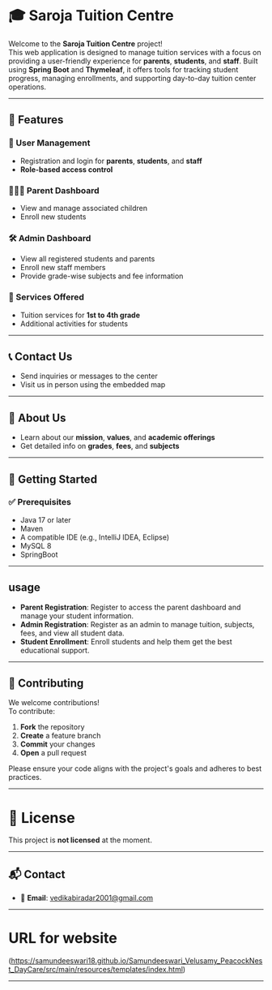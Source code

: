 # 🎓 Saroja Tuition Centre

Welcome to the **Saroja Tuition Centre** project!  
This web application is designed to manage tuition services with a focus on providing a user-friendly experience for **parents**, **students**, and **staff**. Built using **Spring Boot** and **Thymeleaf**, it offers tools for tracking student progress, managing enrollments, and supporting day-to-day tuition center operations.

---

## 🌟 Features

### 👤 User Management
- Registration and login for **parents**, **students**, and **staff**
- **Role-based access control**

### 👨‍👩‍👧 Parent Dashboard
- View and manage associated children
- Enroll new students

### 🛠️ Admin Dashboard
- View all registered students and parents
- Enroll new staff members
- Provide grade-wise subjects and fee information

### 🏫 Services Offered
- Tuition services for **1st to 4th grade**
- Additional activities for students

---

## 📞 Contact Us
- Send inquiries or messages to the center
- Visit us in person using the embedded map  

---

## 📘 About Us
- Learn about our **mission**, **values**, and **academic offerings**
- Get detailed info on **grades**, **fees**, and **subjects**

---

## 🚀 Getting Started

### ✅ Prerequisites
- Java 17 or later
- Maven
- A compatible IDE (e.g., IntelliJ IDEA, Eclipse)
- MySQL 8
- SpringBoot

---

## usage

- **Parent Registration**: Register to access the parent dashboard and manage your student information.
- **Admin Registration**: Register as an admin to manage tuition, subjects, fees, and view all student data.
- **Student Enrollment**: Enroll students and help them get the best educational support.

---

## 🤝 Contributing

We welcome contributions!  
To contribute:

1. **Fork** the repository  
2. **Create** a feature branch  
3. **Commit** your changes  
4. **Open** a pull request

Please ensure your code aligns with the project's goals and adheres to best practices.

---

# 📄 License

This project is **not licensed** at the moment.

---



## 📬 Contact
- 📧 **Email**: [vedikabiradar2001@gmail.com](mailto:vedikabiradar2001@gmail.com)

---
# URL for website
(https://samundeeswari18.github.io/Samundeeswari_Velusamy_PeacockNest_DayCare/src/main/resources/templates/index.html)

---
